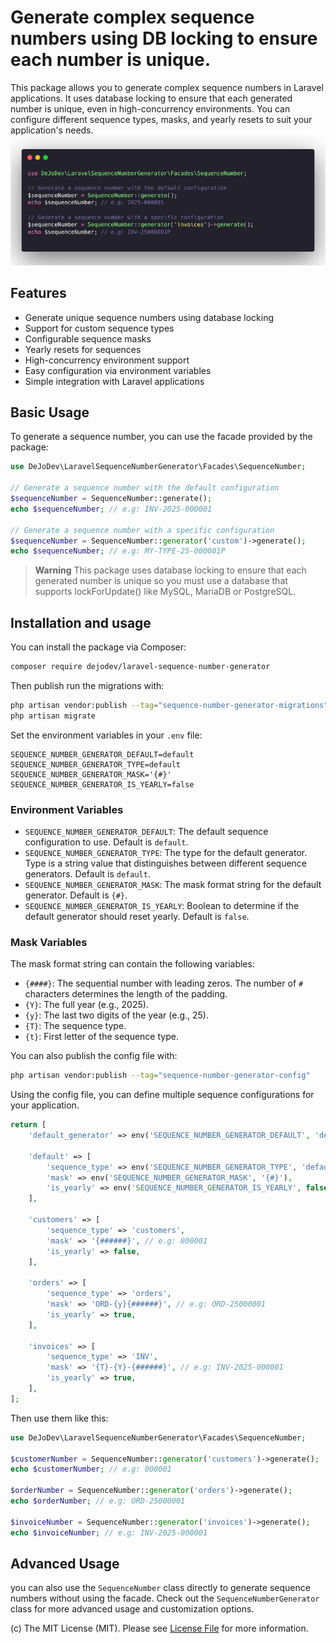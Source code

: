# Generate complex sequence numbers using DB locking to ensure each number is unique.
This package allows you to generate complex sequence numbers in Laravel applications. 
It uses database locking to ensure that each generated number is unique, even in high-concurrency environments. 
You can configure different sequence types, masks, and yearly resets to suit your application's needs.
![Preview](img/preview.png)

## Features

- Generate unique sequence numbers using database locking
- Support for custom sequence types
- Configurable sequence masks
- Yearly resets for sequences
- High-concurrency environment support
- Easy configuration via environment variables
- Simple integration with Laravel applications

## Basic Usage

To generate a sequence number, you can use the facade provided by the package:

```php
use DeJoDev\LaravelSequenceNumberGenerator\Facades\SequenceNumber;

// Generate a sequence number with the default configuration
$sequenceNumber = SequenceNumber::generate();
echo $sequenceNumber; // e.g: INV-2025-000001 

// Generate a sequence number with a specific configuration
$sequenceNumber = SequenceNumber::generator('custom')->generate();
echo $sequenceNumber; // e.g: MY-TYPE-25-000001P
```

> **Warning** This package uses database locking to ensure that each generated number is unique so you must use a database that
supports lockForUpdate() like MySQL, MariaDB or PostgreSQL.

## Installation and usage

You can install the package via Composer:
```bash
composer require dejodev/laravel-sequence-number-generator
```

Then publish run the migrations with:
```bash
php artisan vendor:publish --tag="sequence-number-generator-migrations"
php artisan migrate
```

Set the environment variables in your `.env` file:

```dotenv
SEQUENCE_NUMBER_GENERATOR_DEFAULT=default
SEQUENCE_NUMBER_GENERATOR_TYPE=default
SEQUENCE_NUMBER_GENERATOR_MASK='{#}'
SEQUENCE_NUMBER_GENERATOR_IS_YEARLY=false
```

### Environment Variables

- `SEQUENCE_NUMBER_GENERATOR_DEFAULT`: The default sequence configuration to use. Default is `default`.
- `SEQUENCE_NUMBER_GENERATOR_TYPE`: The type for the default generator. 
   Type is a string value that distinguishes between different sequence generators. Default is `default`.
- `SEQUENCE_NUMBER_GENERATOR_MASK`: The mask format string for the default generator. Default is `{#}`.
- `SEQUENCE_NUMBER_GENERATOR_IS_YEARLY`: Boolean to determine if the default generator should reset yearly. Default is `false`.

### Mask Variables

The mask format string can contain the following variables:

- `{####}`: The sequential number with leading zeros. The number of `#` characters determines the length of the padding.
- `{Y}`: The full year (e.g., 2025).
- `{y}`: The last two digits of the year (e.g., 25).
- `{T}`: The sequence type.
- `{t}`: First letter of the sequence type.

You can also publish the config file with:
```bash
php artisan vendor:publish --tag="sequence-number-generator-config"
```

Using the config file, you can define multiple sequence configurations for your application.
```php
return [
    'default_generator' => env('SEQUENCE_NUMBER_GENERATOR_DEFAULT', 'default'),

    'default' => [
        'sequence_type' => env('SEQUENCE_NUMBER_GENERATOR_TYPE', 'default'),
        'mask' => env('SEQUENCE_NUMBER_GENERATOR_MASK', '{#}'),
        'is_yearly' => env('SEQUENCE_NUMBER_GENERATOR_IS_YEARLY', false),
    ],
    
    'customers' => [
        'sequence_type' => 'customers',
        'mask' => '{######}', // e.g: 000001
        'is_yearly' => false,
    ],
    
    'orders' => [
        'sequence_type' => 'orders',
        'mask' => 'ORD-{y}{######}', // e.g: ORD-25000001
        'is_yearly' => true,
    ],
    
    'invoices' => [
        'sequence_type' => 'INV',
        'mask' => '{T}-{Y}-{######}', // e.g: INV-2025-000001
        'is_yearly' => true,
    ],
];
```
Then use them like this:
```php
use DeJoDev\LaravelSequenceNumberGenerator\Facades\SequenceNumber;

$customerNumber = SequenceNumber::generator('customers')->generate();
echo $customerNumber; // e.g: 000001

$orderNumber = SequenceNumber::generator('orders')->generate();
echo $orderNumber; // e.g: ORD-25000001

$invoiceNumber = SequenceNumber::generator('invoices')->generate();
echo $invoiceNumber; // e.g: INV-2025-000001
```
## Advanced Usage
you can also use the `SequenceNumber` class directly to generate sequence numbers without using the facade.
Check out the `SequenceNumberGenerator` class for more advanced usage and customization options.

(c) The MIT License (MIT). Please see [License File](LICENSE.md) for more information.
